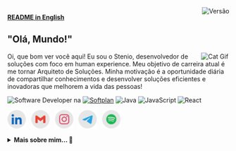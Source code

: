 <img align="right" src="https://img.shields.io/badge/versão-2021.10.31-3666FF" title="Versão" alt="Versão" />

[**README in English**][lang-en]

<h2>"Olá, Mundo!"</h2> <img align="right" src="https://user-images.githubusercontent.com/5713670/87202985-820dcb80-c2b6-11ea-9f56-7ec461c497c3.gif" alt="Cat Gif" style="width: 4rem" />

Oi, que bom ver você aqui! Eu sou o Stenio, desenvolvedor de soluções com foco em human experience. Meu objetivo de carreira atual é me tornar Arquiteto de Soluções. Minha motivação é a oportunidade diária de compartilhar conhecimentos e desenvolver soluções eficientes e inovadoras que melhorem a vida das pessoas!

<img src="https://img.shields.io/badge/Desenvolvedor de Software na-CC6699?" title="Software Developer na" alt="Software Developer na" /> [<img src="https://img.shields.io/badge/Softplan-7900FF" title="Softplan" alt="Softplan" />][softplan] <img src="https://img.shields.io/badge/Java-007396?logo=java&logoColor=f5f5f5" title="Java" alt="Java" /> <img src="https://img.shields.io/badge/JavaScript-F7DF1E?logo=javascript&logoColor=0d1117" title="JavaScript" alt="JavaScript" /> <img src="https://img.shields.io/badge/React-61DAFB?logo=react&logoColor=0d1117" title="React" alt="React" />

<div>

[<img src="./etc/assets/social-linkedin.svg" title="Stenio Almeida" alt="Linkedin" height="42" />][linkedin]&nbsp;&nbsp;
[<img src="./etc/assets/social-gmail.svg" title="stenioas@gmail.com" alt="Gmail" height="42" />][gmail]&nbsp;&nbsp;
[<img src="./etc/assets/social-instagram.svg" title="@stenioas" alt="Instagram" height="42" />][instagram]&nbsp;&nbsp;
[<img src="./etc/assets/social-telegram.svg" title="@stenioas" alt="Telegram" height="42" />][telegram]&nbsp;&nbsp;
[<img src="./etc/assets/social-spotify.svg" title="stenioas" alt="Spotify" height="42" />][spotify]

</div>

<details>
<summary><strong>Mais sobre mim... 📜</strong></summary>
<br/>

```javascript
{
  stenio: {
    nome: "Stenio Almeida",
    pronomes: "He" | "Him",
    idade: 40,
    localizacao: "Fortaleza/CE - Brasil",
    empresa: "Softplan",
    funcao: "Desenvolvedor de Software",
    tecnologias: {
      principais: ["HTML5", "CSS3", "JavaScript", "React", "Styled Components"],
      outras: ["Python", "Shell Script"],
      iniciante: ["Java", "TypeScript", "Node", "GraphQL", "Docker", "AWS"]
    },
    ferramentas: ["Visual Studio Code", "Figma", "Insomnia"],
    aprendendo: ["Java", "React"],
    interesses: ["Rust"],
    trabalhandoEm: "Meu Portfolio",
    pergunteMeSobre: "Qualquer coisa",
    hobbies: ["Tocar violão", "Ouvir música", "Assistir filmes", "Jogar vídeo game", "Cozinhar"],
    corFavorita: "Rosa",
    comidaFavorita: "Macarronada",
    euAmo: ["Linux", "Open Source"],
    fatoEngracado: "Eu faço deliciosas tapiocas com côco!",
    fatoEngracado2: "Ei, eu não sou um objeto... haha!",
  }
}
```

</details>

<!-- links -->

[linkedin]: https://linkedin.com/in/stenioas/
[gmail]: mailto:stenioas@gmail.com
[instagram]: https://instagram.com/stenioas/
[telegram]: https://t.me/stenioas/
[spotify]: https://open.spotify.com/user/stenioas/
[softplan]: https://www.softplan.com.br/
[lang-en]: ./README.en.md
